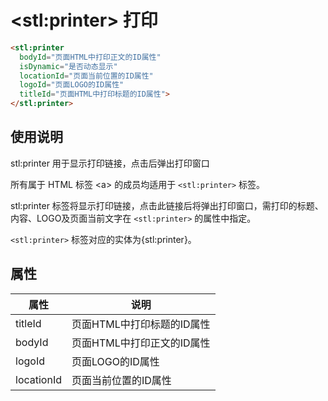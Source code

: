 ﻿# &lt;stl:printer&gt; 打印

```html
<stl:printer
  bodyId="页面HTML中打印正文的ID属性"
  isDynamic="是否动态显示"
  locationId="页面当前位置的ID属性"
  logoId="页面LOGO的ID属性"
  titleId="页面HTML中打印标题的ID属性">
</stl:printer>
```

## 使用说明

stl:printer 用于显示打印链接，点击后弹出打印窗口

所有属于 HTML 标签 &lt;a&gt; 的成员均适用于 `<stl:printer>` 标签。

stl:printer 标签将显示打印链接，点击此链接后将弹出打印窗口，需打印的标题、内容、LOGO及页面当前文字在 `<stl:printer>` 的属性中指定。

`<stl:printer>` 标签对应的实体为{stl:printer}。

## 属性

| 属性       | 说明                       |
| ---------- | -------------------------- |
| titleId    | 页面HTML中打印标题的ID属性 |
| bodyId     | 页面HTML中打印正文的ID属性 |
| logoId     | 页面LOGO的ID属性           |
| locationId | 页面当前位置的ID属性       |